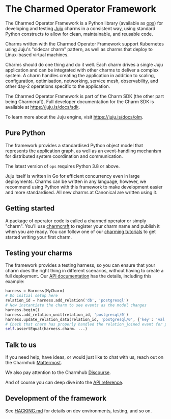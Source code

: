 # The Charmed Operator Framework

The Charmed Operator Framework is a Python library (available as [ops](https://pypi.org/project/ops/))
for developing and testing [Juju](https://juju.is/) charms in a consistent way, using standard Python constructs
to allow for clean, maintainable, and reusable code.

Charms written with the Charmed Operator Framework support Kubernetes using
Juju's "sidecar charm" pattern, as well as charms that deploy to Linux-based
virtual machines.

Charms should do one thing and do it well. Each charm drives a single Juju
application and can be integrated with other charms to deliver a complex
system. A charm handles creating the application in addition to scaling,
configuration, optimisation, networking, service mesh, observability, and other
day-2 operations specific to the application.

The Charmed Operator Framework is part of the Charm SDK (the other part being
Charmcraft). Full developer documentation for the Charm SDK is available at
https://juju.is/docs/sdk.

To learn more about the Juju engine, visit https://juju.is/docs/olm.


## Pure Python

The framework provides a standardised Python object model that represents the
application graph, as well as an event-handling mechanism for distributed
system coordination and communication.

The latest version of `ops` requires Python 3.8 or above.

Juju itself is written in Go for efficient concurrency even in large
deployments. Charms can be written in any language, however, we recommend using
Python with this framework to make development easier and more standardised.
All new charms at Canonical are written using it.


## Getting started

A package of operator code is called a charmed operator or simply "charm".
You'll use [charmcraft](https://juju.is/docs/sdk/install-charmcraft) to
register your charm name and publish it when you are ready. You can follow one
of our [charming tutorials](https://juju.is/docs/sdk/tutorials) to get started
writing your first charm.


## Testing your charms

The framework provides a testing harness, so you can ensure that your charm
does the right thing in different scenarios, without having to create
a full deployment. Our [API documentation](https://ops.readthedocs.io/en/latest/#module-ops.testing)
has the details, including this example:

```python
harness = Harness(MyCharm)
# Do initial setup here
relation_id = harness.add_relation('db', 'postgresql')
# Now instantiate the charm to see events as the model changes
harness.begin()
harness.add_relation_unit(relation_id, 'postgresql/0')
harness.update_relation_data(relation_id, 'postgresql/0', {'key': 'val'})
# Check that charm has properly handled the relation_joined event for postgresql/0
self.assertEqual(harness.charm. ...)
```


## Talk to us

If you need help, have ideas, or would just like to chat with us, reach out on
the Charmhub [Mattermost].

We also pay attention to the Charmhub [Discourse].

And of course you can deep dive into the [API reference].

[Discourse]: https://discourse.charmhub.io/
[API reference]: https://ops.readthedocs.io/
[Mattermost]: https://chat.charmhub.io/charmhub/channels/charm-dev


## Development of the framework

See [HACKING.md](HACKING.md) for details on dev environments, testing, and so
on.

